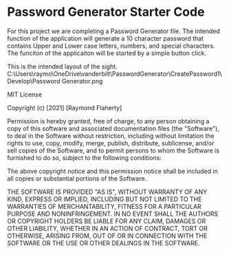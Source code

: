 # Password Generator Starter Code

For this project we are completing a Password Generator file. The intended function of the application will generate a 10 character password that contains Upper and Lower case letters, numbers, and special characters. The funciton of the applicaiton will be started by a simple button click. 

This is the intended layout of the sight.
C:\Users\raymo\OneDrive\vanderbilt\PasswordGenerator\CreatePassword1\Develop\Password Generator.png

MIT License

Copyright (c) [2021] [Raymond Flaherty]

Permission is hereby granted, free of charge, to any person obtaining a copy
of this software and associated documentation files (the "Software"), to deal
in the Software without restriction, including without limitation the rights
to use, copy, modify, merge, publish, distribute, sublicense, and/or sell
copies of the Software, and to permit persons to whom the Software is
furnished to do so, subject to the following conditions:

The above copyright notice and this permission notice shall be included in all
copies or substantial portions of the Software.

THE SOFTWARE IS PROVIDED "AS IS", WITHOUT WARRANTY OF ANY KIND, EXPRESS OR
IMPLIED, INCLUDING BUT NOT LIMITED TO THE WARRANTIES OF MERCHANTABILITY,
FITNESS FOR A PARTICULAR PURPOSE AND NONINFRINGEMENT. IN NO EVENT SHALL THE
AUTHORS OR COPYRIGHT HOLDERS BE LIABLE FOR ANY CLAIM, DAMAGES OR OTHER
LIABILITY, WHETHER IN AN ACTION OF CONTRACT, TORT OR OTHERWISE, ARISING FROM,
OUT OF OR IN CONNECTION WITH THE SOFTWARE OR THE USE OR OTHER DEALINGS IN THE
SOFTWARE.